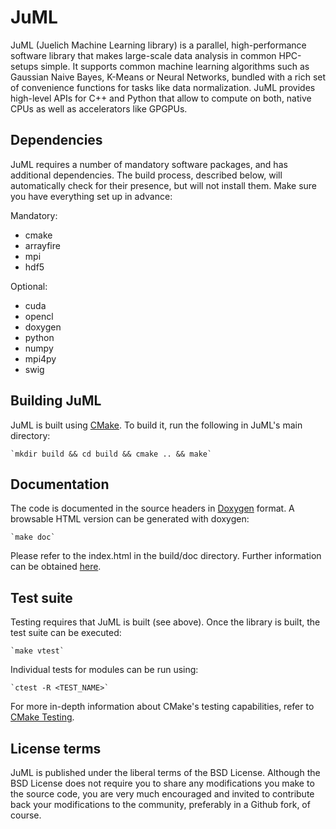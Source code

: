 # JuML

JuML (Juelich Machine Learning library) is a parallel, high-performance software library that makes large-scale data
analysis in common HPC-setups simple. It supports common machine learning algorithms such as Gaussian Naive Bayes,
K-Means or Neural Networks, bundled with a rich set of convenience functions for tasks like data normalization. JuML
provides high-level APIs for C++ and Python that allow to compute on both, native CPUs as well as accelerators like
GPGPUs.

## Dependencies

JuML requires a number of mandatory software packages, and has additional dependencies. The build process, described
below, will automatically check for their presence, but will not install them. Make sure you have everything set up in
advance:

Mandatory:

* cmake
* arrayfire
* mpi
* hdf5

Optional:

* cuda
* opencl
* doxygen
* python
* numpy
* mpi4py
* swig

## Building JuML

JuML is built using [CMake](https://cmake.org/). To build it, run the following in JuML's main directory:

    `mkdir build && cd build && cmake .. && make`

## Documentation

The code is documented in the source headers in [Doxygen](http://www.stack.nl/~dimitri/doxygen/) format. A browsable
HTML version can be generated with doxygen:

    `make doc`

Please refer to the index.html in the build/doc directory. Further information can be obtained
[here](http://www.stack.nl/~dimitri/doxygen/manual/starting.html).

## Test suite

Testing requires that JuML is built (see above). Once the library is built, the test suite can be executed:

    `make vtest`

Individual tests for modules can be run using:

    `ctest -R <TEST_NAME>`

For more in-depth information about CMake's testing capabilities, refer to [CMake Testing](https://cmake.org/Wiki/CMake/Testing_With_CTest#Running_Individual_Tests).

## License terms

JuML is published under the liberal terms of the BSD License. Although the BSD License does not require you to share
any modifications you make to the source code, you are very much encouraged and invited to contribute back your
modifications to the community, preferably in a Github fork, of course.
